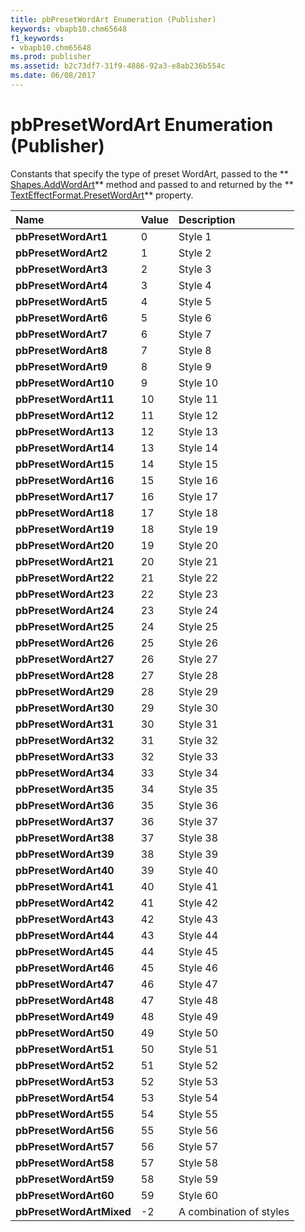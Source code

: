 ```yaml
---
title: pbPresetWordArt Enumeration (Publisher)
keywords: vbapb10.chm65648
f1_keywords:
- vbapb10.chm65648
ms.prod: publisher
ms.assetid: b2c73df7-31f9-4886-92a3-e8ab236b554c
ms.date: 06/08/2017
---
```



# pbPresetWordArt Enumeration (Publisher)

Constants that specify the type of preset WordArt, passed to the ** [Shapes.AddWordArt](shapes-addwordart-method-publisher.md)** method and passed to and returned by the ** [TextEffectFormat.PresetWordArt](texteffectformat-presetwordart-property-publisher.md)** property.



|**Name**|**Value**|**Description**|
|:-----|:-----|:-----|
| **pbPresetWordArt1**|0|Style 1|
| **pbPresetWordArt2**|1|Style 2|
| **pbPresetWordArt3**|2|Style 3|
| **pbPresetWordArt4**|3|Style 4|
| **pbPresetWordArt5**|4|Style 5|
| **pbPresetWordArt6**|5|Style 6|
| **pbPresetWordArt7**|6|Style 7|
| **pbPresetWordArt8**|7|Style 8|
| **pbPresetWordArt9**|8|Style 9|
| **pbPresetWordArt10**|9|Style 10|
| **pbPresetWordArt11**|10|Style 11|
| **pbPresetWordArt12**|11|Style 12|
| **pbPresetWordArt13**|12|Style 13|
| **pbPresetWordArt14**|13|Style 14|
| **pbPresetWordArt15**|14|Style 15|
| **pbPresetWordArt16**|15|Style 16|
| **pbPresetWordArt17**|16|Style 17|
| **pbPresetWordArt18**|17|Style 18|
| **pbPresetWordArt19**|18|Style 19|
| **pbPresetWordArt20**|19|Style 20|
| **pbPresetWordArt21**|20|Style 21|
| **pbPresetWordArt22**|21|Style 22|
| **pbPresetWordArt23**|22|Style 23|
| **pbPresetWordArt24**|23|Style 24|
| **pbPresetWordArt25**|24|Style 25|
| **pbPresetWordArt26**|25|Style 26|
| **pbPresetWordArt27**|26|Style 27|
| **pbPresetWordArt28**|27|Style 28|
| **pbPresetWordArt29**|28|Style 29|
| **pbPresetWordArt30**|29|Style 30|
| **pbPresetWordArt31**|30|Style 31|
| **pbPresetWordArt32**|31|Style 32|
| **pbPresetWordArt33**|32|Style 33|
| **pbPresetWordArt34**|33|Style 34|
| **pbPresetWordArt35**|34|Style 35|
| **pbPresetWordArt36**|35|Style 36|
| **pbPresetWordArt37**|36|Style 37|
| **pbPresetWordArt38**|37|Style 38|
| **pbPresetWordArt39**|38|Style 39|
| **pbPresetWordArt40**|39|Style 40|
| **pbPresetWordArt41**|40|Style 41|
| **pbPresetWordArt42**|41|Style 42|
| **pbPresetWordArt43**|42|Style 43|
| **pbPresetWordArt44**|43|Style 44|
| **pbPresetWordArt45**|44|Style 45|
| **pbPresetWordArt46**|45|Style 46|
| **pbPresetWordArt47**|46|Style 47|
| **pbPresetWordArt48**|47|Style 48|
| **pbPresetWordArt49**|48|Style 49|
| **pbPresetWordArt50**|49|Style 50|
| **pbPresetWordArt51**|50|Style 51|
| **pbPresetWordArt52**|51|Style 52|
| **pbPresetWordArt53**|52|Style 53|
| **pbPresetWordArt54**|53|Style 54|
| **pbPresetWordArt55**|54|Style 55|
| **pbPresetWordArt56**|55|Style 56|
| **pbPresetWordArt57**|56|Style 57|
| **pbPresetWordArt58**|57|Style 58|
| **pbPresetWordArt59**|58|Style 59|
| **pbPresetWordArt60**|59|Style 60|
| **pbPresetWordArtMixed**|-2|A combination of styles|

